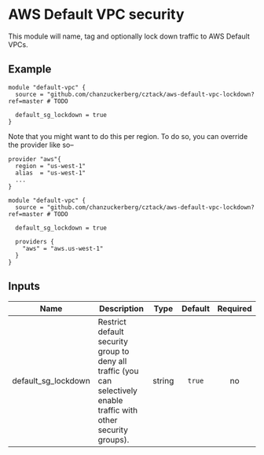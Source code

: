 # AWS Default VPC security

This module will name, tag and optionally lock down traffic to AWS Default VPCs.

## Example

```hcl
module "default-vpc" {
  source = "github.com/chanzuckerberg/cztack/aws-default-vpc-lockdown?ref=master # TODO
  
  default_sg_lockdown = true
}
```

Note that you might want to do this per region. To do so, you can override the provider like so–

```hcl
provider "aws"{
  region = "us-west-1"
  alias  = "us-west-1"
  ...
}

module "default-vpc" {
  source = "github.com/chanzuckerberg/cztack/aws-default-vpc-lockdown?ref=master # TODO

  default_sg_lockdown = true

  providers {
    "aws" = "aws.us-west-1"
  }
}
```

<!-- START -->

## Inputs

| Name | Description | Type | Default | Required |
|------|-------------|:----:|:-----:|:-----:|
| default_sg_lockdown | Restrict default security group to deny all traffic (you can selectively enable traffic with other security groups). | string | `true` | no |

<!-- END -->

